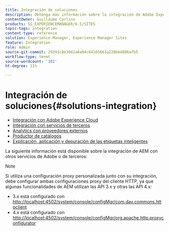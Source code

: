 ```yaml
---
title: Integración de soluciones
description: Obtenga más información sobre la integración de Adobe Experience Manager (AEM) con otros servicios de Adobe o de terceros.
contentOwner: Guillaume Carlino
products: SG_EXPERIENCEMANAGER/6.5/SITES
topic-tags: integration
content-type: reference
solution: Experience Manager, Experience Manager Sites
feature: Integration
role: Admin
source-git-commit: 29391c8e3042a8a04c64165663a228bb4886afb5
workflow-type: tm+mt
source-wordcount: '102'
ht-degree: 11%

---
```


# Integración de soluciones{#solutions-integration}

* [Integración con Adobe Experience Cloud](/help/sites-administering/marketing-cloud.md)
* [Integración con servicios de terceros](/help/sites-administering/third-party-services.md)
* [Analytics con proveedores externos](/help/sites-administering/external-providers.md)
* [Productor de catálogos](/help/sites-administering/catalog-producer.md)
* [Explicación, aplicación y depuración de las etiquetas inteligentes](/help/assets/enhanced-smart-tags.md)

La siguiente información está disponible sobre la integración de AEM con otros servicios de Adobe o de terceros:

>[!NOTE]
>
>Si utiliza una configuración proxy personalizada junto con su integración, debe configurar ambas configuraciones proxy del cliente HTTP, ya que algunas funcionalidades de AEM utilizan las API 3.x y otras las API 4.x:
>
>* 3.x está configurado con [http://localhost:4502/system/console/configMgr/com.day.commons.httpclient](http://localhost:4502/system/console/configMgr/com.day.commons.httpclient)
>* 4.x está configurado con [http://localhost:4502/system/console/configMgr/org.apache.http.proxyconfigurator](http://localhost:4502/system/console/configMgr/org.apache.http.proxyconfigurator)
>
